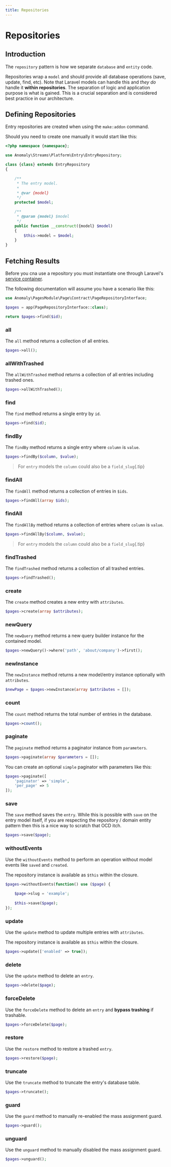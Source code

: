 ```yaml
---
title: Repositories
---
```


# Repositories

<div class="documentation__toc"></div>

## Introduction

The `repository` pattern is how we separate `database` and `entity` code.

Repositories wrap a `model` and should provide all database operations (save, update, find, etc). Note that Laravel models can handle this and _they do_ handle it **within repositories**. The separation of logic and application purpose is what is gained. This is a crucial separation and is considered best practice in our architecture.

## Defining Repositories

Entry repositories are created when using the `make:addon` command.

Should you need to create one manually it would start like this:

```php
<?php namespace {namespace};

use Anomaly\Streams\Platform\Entry\EntryRepository;

class {class} extends EntryRepository
{

    /**
     * The entry model.
     *
     * @var {model}
     */
    protected $model;

    /**
     * @param {model} $model
     */
    public function __construct({model} $model)
    {
        $this->model = $model;
    }
}
```


## Fetching Results

Before you cna use a repository you must instantiate one through Laravel's [service container](../the-basics/service-container).

The following documentation will assume you have a scenario like this:

```php
use Anomaly\PagesModule\Page\Contract\PageRepositoryInterface;

$pages = app(PageRepositoryInterface::class);

return $pages->find($id);
```

### all

The `all` method returns a collection of all entries.

```php
$pages->all();
```

### allWithTrashed

The `allWithTrashed` method returns a collection of all entries including trashed ones.

```php
$pages->allWithTrashed();
```

### find

The `find` method returns a single entry by `id`.

```php
$pages->find($id);
```

### findBy

The `findBy` method returns a single entry where `column` is `value`. 

```php
$pages->findBy($column, $value);
```

> For `entry` models the `column` could also be a `field_slug`{.tip}

### findAll

The `findAll` method returns a collection of entries in `$ids`. 

```php
$pages->findAll(array $ids);
```

### findAll

The `findAllBy` method returns a collection of entries where `column` is `value`. 

```php
$pages->findAllBy($column, $value);
```

> For `entry` models the `column` could also be a `field_slug`{.tip}

### findTrashed

The `findTrashed` method returns a collection of all trashed entries. 

```php
$pages->findTrashed();
```

### create

The `create` method creates a new entry with `attributes`. 

```php
$pages->create(array $attributes);
```

### newQuery

The `newQuery` method returns a new query builder instance for the contained model. 

```php
$pages->newQuery()->where('path', 'about/company')->first();
```

### newInstance

The `newInstance` method returns a new model/entry instance optionally with `attributes`. 

```php
$newPage = $pages->newInstance(array $attributes = []);
```

### count

The `count` method returns the total number of entries in the database. 

```php
$pages->count();
```

### paginate

The `paginate` method returns a paginator instance from `parameters`. 

```php
$pages->paginate(array $parameters = []);
```

You can create an optional `simple` paginator with parameters like this:

```php
$pages->paginate([
    'paginator' => 'simple',
    'per_page' => 5
]);
```

### save

The `save` method saves the `entry`. While this is possible with `save` on the entry model itself, if you are respecting the repository / domain entity pattern then this is a nice way to scratch that OCD itch. 

```php
$pages->save($page);
```

### withoutEvents

Use the `withoutEvents` method to perform an operation without model events like `saved` and `created`.
 
The repository instance is available as `$this` within the closure.

```php
$pages->withoutEvents(function() use ($page) {
    
    $page->slug = 'example';
    
    $this->save($page);
});
```

### update

Use the `update` method to update multiple entries with `attributes`.
 
The repository instance is available as `$this` within the closure.

```php
$pages->update(['enabled' => true]);
```

### delete

Use the `update` method to delete an `entry`.

```php
$pages->delete($page);
```

### forceDelete

Use the `forceDelete` method to delete an `entry` and **bypass trashing** if trashable.

```php
$pages->forceDelete($page);
```

### restore

Use the `restore` method to restore a trashed `entry`.

```php
$pages->restore($page);
```

### truncate

Use the `truncate` method to truncate the entry's database table.

```php
$pages->truncate();
```

### guard

Use the `guard` method to manually re-enabled the mass assignment guard.

```php
$pages->guard();
```

### unguard

Use the `unguard` method to manually disabled the mass assignment guard.

```php
$pages->unguard();
```
